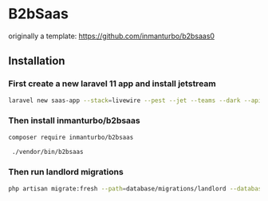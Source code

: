 # B2bSaas

originally a template: <https://github.com/inmanturbo/b2bsaas0>

## Installation

### First create a new laravel 11 app and install jetstream

```bash
laravel new saas-app --stack=livewire --pest --jet --teams --dark --api --dev
```

### Then install inmanturbo/b2bsaas

```bash
composer require inmanturbo/b2bsaas
```

```bash
 ./vendor/bin/b2bsaas
 ```

### Then run landlord migrations

 ```bash
 php artisan migrate:fresh --path=database/migrations/landlord --database=landlord_sqlite
 ```
